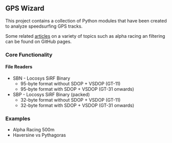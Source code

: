 ## GPS Wizard

This project contains a collection of Python modules that have been created to analyze speedsurfing GPS tracks.

Some related [articles](https://logiqx.github.io/gps-wizard/) on a variety of topics such as alpha racing an filtering can be found on GitHub pages.



### Core Functionality

#### File Readers

- SBN - Locosys SiRF Binary
  - 95-byte format without SDOP + VSDOP (GT-11)
  - 95-byte format with SDOP + VSDOP (GT-31 onwards)
- SBP - Locosys SiRF Binary (packed)
  - 32-byte format without SDOP + VSDOP (GT-11)
  - 32-byte format with SDOP + VSDOP (GT-31 onwards)



### Examples

- Alpha Racing 500m
- Haversine vs Pythagoras
